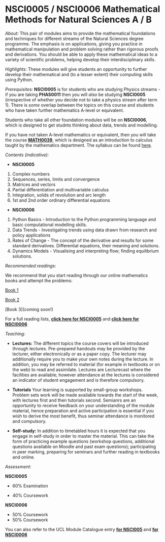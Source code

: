 # NSCI0005 / NSCI0006 Mathematical Methods for Natural Sciences A / B

*About:*
This pair of modules aims to provide the mathematical foundations and techniques for different streams of the Natural Sciences degree programme. The emphasis is on applications, giving you practice in mathematical manipulation and problem solving rather than rigorous proofs and derivations. You should be able to apply these mathematical ideas to a variety of scientific problems, helping develop their interdisciplinary skills.

*Highlights:*
These modules will give students an opportunity to further develop their mathematical and (to a lesser extent) their computing skills using Python. 

*Prerequisites:*
**NSCI0005** is for students who are studying Physics streams - if you are taking **PHAS0011** then you will *also* be studying **NSCI0005** (irrespective of whether you decide not to take a physics stream after term 1).  There is *some* overlap between the topics on this course and students who have taken further mathematics A-level or equivalent.

Students who take all other foundation modules will be on **NSCI0006**, which is designed to get studnts thinking about data, trends and modelling.

If you have not taken A-level mathematics or equivalent, then you will take the course **[MATH0039](https://www.ucl.ac.uk/module-catalogue/modules/differential-and-integral-calculus-MATH0039)**, which is designed as an introduction to calculus taught by the mathematics department.  The syllabus can be found [here](https://www.ucl.ac.uk/maths/sites/maths/files/math0039.pdf).


*Contents (indicative):*


- **NSCI0005**
1. Complex numbers 
2. Sequences, series, limits and convergence 
3. Matrices and vectors 
4. Partial differentiation and multivariable calculus 
5. Integration, solids of revolution and arc length 
6. 1st and 2nd order ordinary differential equations 
	

- **NSCI0006** 
1. Python Basics -  Introduction to the Python programming language and basic computational modelling skills. 
2. Data Trends - Investigating trends using data drawn from research and policy applications 
3. Rates of Change - The concept of the derivative and results for some standard derivatives. Differential equations, their meaning and solutions. 
4. Dynamics Models - Visualising and interpreting flow; finding equilibrium solutions. 


*Recommended readings:*

We recommend that you start reading through our online mathematics books and attempt the problems:

[Book 1](https://www.homepages.ucl.ac.uk/~ucqssjm/preu/book1/intro.html)

[Book 2](https://www.homepages.ucl.ac.uk/~ucqssjm/preu/book2/intro.html)

[Book 3](coming soon!)

For a full reading lists, **[click here for NSCI0005](https://rl.talis.com/3/ucl/lists/12842110-F58D-1240-E07A-C1605031B7FF.html?lang=en)** and **[click here for NSCI0006](https://rl.talis.com/3/ucl/lists/EA157102-9EA9-DE4D-EB4B-4A3985EE9A93.html?lang=en)**

*Teaching:*

- **Lectures:** The different topics the course covers will be introduced through lectures. Pre-prepared handouts may be provided by the lecturer, either electronically or as a paper copy. The lecturer may additionally require you to make your own notes during the lecture. In addition, you may be referred to material (for example in textbooks or on the web) to read and assimilate. Lectures are Lecturecast where the facilities are available; however attendance at the lectures is considered an indicator of student engagement and is therefore compulsory.

- **Tutorials** Your learning is supported by small-group workshops. Problem sets work will be made available towards the start of the week, with lectures first and then tutorials second.  Semianrs are an opportunity to receive feedback on your understanding of the module material, hence preparation and active participation is essential if you wish to derive the most benefit, thus seminar attendance is monitored and compulsory.

- **Self-study:** In addition to timetabled hours it is expected that you engage in self-study in order to master the material. This can take the form of practicing example questions (workshop questions, additional questions available on Moodle and past exam questions); participating in peer marking, preparing for seminars and further reading in textbooks and online.

*Assessment:*

**NSCI0005**

- 60% Examination

- 40% Coursework

**NSCI0006**
- 50% Coursework
- 50% Coursework


You can also refer to the UCL Module Catalogue entry **[for NSCI005](https://www.ucl.ac.uk/module-catalogue/modules/mathematics-for-natural-sciences-a-NSCI0005)** and **[for NSCI0006](https://www.ucl.ac.uk/module-catalogue/modules/mathematics-for-natural-sciences-b-NSCI0006)**